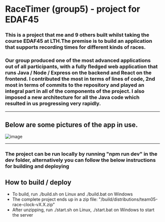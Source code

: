 # RaceTimer (group5) - project for EDAF45

### This is a project that me and 9 others built whilst taking the course EDAF45 at LTH.The premise is to build an application that supports recording times for different kinds of races. 

### Our group produced one of the most advanced applications out of all participants, with a fully fledged web application that runs Java / Node / Express on the backend and React on the frontend. I contributed the most in terms of lines of code, 2nd most in terms of commits to the repository and played an integral part in all of the components of the project. I also imposed a new architecture for all the Java code which resulted in us progressing very rapidly. 
--- 
## Below are some pictures of the app in use.

![image]("pics/config.png")
 
---

### The project can be run locally by running "npm run dev" in the dev folder, alternatively you can follow the below instructions for building and deploying

## How to build / deploy
* To build, run ./build.sh on Linux and ./build.bat on Windows
* The complete project ends up in a zip file: "/build/distributions/team05-race-clock-vX.X.zip"
* After unzipping, run ./start.sh on Linux, ./start.bat on Windows to start the server
